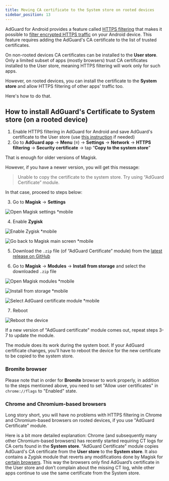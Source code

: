 ```yaml
---
title: Moving CA certificate to the System store on rooted devices
sidebar_position: 13
---
```


AdGuard for Android provides a feature called [HTTPS filtering](../../overview#https-filtering) that makes it possible to [filter encrypted HTTPS traffic](/general/https-filtering/what-is-https-filtering) on your Android device. This feature requires adding the AdGuard's CA certificate to the list of trusted certificates.

On non-rooted devices CA certificates can be installed to the **User store**. Only a limited subset of apps (mostly browsers) trust CA certificates installed to the User store, meaning HTTPS filtering will work only for such apps.

However, on rooted devices, you can install the certificate to the **System store** and allow HTTPS filtering of other apps' traffic too.

Here's how to do that.

## How to install AdGuard's Certificate to System store (on a rooted device)

1. Enable HTTPS filtering in AdGuard for Android and save AdGuard's certificate to the User store (use [this instruction](../../overview#https-filtering) if needed)
2. Go to **AdGuard app** → **Menu** (≡) → **Settings** → **Network** → **HTTPS filtering** → **Security certificate** → tap “**Copy to the system store**”

That is enough for older versions of Magisk.

However, if you have a newer version, you will get this message:

> Unable to copy the certificate to the system store. Try using “AdGuard Certificate” module.

In that case, proceed to steps below:

3. Go to **Magisk** -> **Settings**

![Open Magisk settings *mobile](https://cdn.adtidy.org/content/kb/ad_blocker/android/solving_problems/https-certificate-for-rooted/magisk-module-1.png)

4. Enable **Zygisk**

![Enable Zygisk *mobile](https://cdn.adtidy.org/content/kb/ad_blocker/android/solving_problems/https-certificate-for-rooted/magisk-module-2.png)

![Go back to Magisk main screen *mobile](https://cdn.adtidy.org/content/kb/ad_blocker/android/solving_problems/https-certificate-for-rooted/magisk-module-3.png)

5. Download the `.zip` file (of “AdGuard Certificate” module) from the [latest release on GitHub](https://github.com/AdguardTeam/adguardcert/releases/latest/)

6. Go to **Magisk** → **Modules** → **Install from storage** and select the downloaded `.zip` file

![Open Magisk modules *mobile](https://cdn.adtidy.org/content/kb/ad_blocker/android/solving_problems/https-certificate-for-rooted/magisk-module-4.png)

![Install from storage *mobile](https://cdn.adtidy.org/content/kb/ad_blocker/android/solving_problems/https-certificate-for-rooted/magisk-module-5.png)

![Select AdGuard certificate module *mobile](https://cdn.adtidy.org/content/kb/ad_blocker/android/solving_problems/https-certificate-for-rooted/magisk-module-6.png)

7. Reboot

![Reboot the device](https://cdn.adtidy.org/content/kb/ad_blocker/android/solving_problems/https-certificate-for-rooted/magisk-module-7.png)

If a new version of "AdGuard certificate" module comes out, repeat steps 3-7 to update the module.

The module does its work during the system boot. If your AdGuard certificate changes, you'll have to reboot the device for the new certificate to be copied to the system store.

### Bromite browser

Please note that in order for **Bromite** browser to work properly, in addition to the steps mentioned above, you need to set "Allow user certificates" in `chrome://flags` to "Enabled" state.

### Chrome and Chromium-based browsers

Long story short, you will have no problems with HTTPS filtering in Chrome and Chromium-based browsers on rooted devices, if you use "AdGuard Certificate" module. 

Here is a bit more detailed explanation: Chrome (and subsequently many other Chromium-based browsers) has recently started requiring CT logs for CA certs found in the **System store**. "AdGuard Certificate" module copies AdGuard's CA certificate from the **User store** to the **System store**. It also contains a Zygisk module that reverts any modifications done by Magisk for [certain browsers](https://github.com/AdguardTeam/adguardcert/blob/master/zygisk_module/jni/browsers.inc).
This way the browsers only find AdGuard’s certificate in the User store and don’t complain about the missing CT log, while other apps continue to use the same certificate from the System store.
